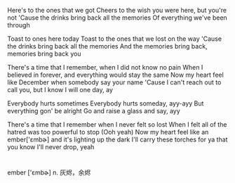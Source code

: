 Here's to the ones that we got
Cheers to the wish you were here, but you're not
'Cause the drinks bring back all the memories
Of everything we've been through

Toast to ones here today
Toast to the ones that we lost on the way
'Cause the drinks bring back all the memories
And the memories bring back, memories bring back you

There's a time that I remember, when I did not know no pain
When I believed in forever, and everything would stay the same
Now my heart feel like December when somebody say your name
'Cause I can't reach out to call you, but I know I will one day, ay

Everybody hurts sometimes
Everybody hurts someday, ayy-ayy
But everything gon' be alright
Go and raise a glass and say, ayy

There's a time that I remember when I never felt so lost
When I felt all of the hatred was too powerful to stop (Ooh yeah)
Now my heart feel like an ember['ɛmbɚ] and it's lighting up the dark
I'll carry these torches for ya that you know I'll never drop, yeah
#
ember ['ɛmbɚ] n. 灰烬，余烬
